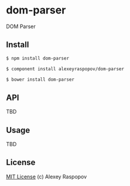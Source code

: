 # dom-parser

DOM Parser

## Install

```bash
$ npm install dom-parser
```

```bash
$ component install alexeyraspopov/dom-parser
```

```bash
$ bower install dom-parser
```

## API

TBD

## Usage

TBD

## License

[MIT License](http://en.wikipedia.org/wiki/MIT_License) (c) Alexey Raspopov
